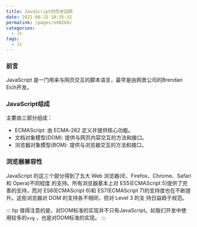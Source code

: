 ```yaml
---
title: JavaScript的历史回顾
date: 2021-06-15 18:35:32
permalink: /pages/e98268/
categories:
  - Js
tags:
  - Js
---
```


### 前言

JavaScript 是一门用来与网页交互的脚本语言，最早是由网景公司的Brendan Eich开发。

### JavaScript组成

主要由三部分组成：

- ECMAScript: 由 ECMA-262 定义并提供核心功能。
- 文档对象模型(DOM): 提供与网页内容交互的方法和接口。
- 浏览器对象模型(BOM): 提供与浏览器交互的方法和接口。

### 浏览器兼容性

JavaScript 的这三个部分得到了五大 Web 浏览器(IE、Firefox、Chrome、Safari 和 Opera)不同程度
的支持。所有浏览器基本上对 ES5(ECMAScript 5)提供了完善的支持，而对 ES6(ECMAScript 6)和 ES7(ECMAScript 7)的支持度也在不断提升。这些浏览器对 DOM 的支持各不相同，但对 Level 3 的支 持日益趋于规范。

::: tip
值得注意的是，对DOM标准的实现并不只有JavaScript。如我们开发中使用较多的`svg` ，也是对DOM标准的实现。
:::
